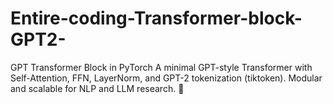 # Entire-coding-Transformer-block-GPT2-
GPT Transformer Block in PyTorch  A minimal GPT-style Transformer with Self-Attention, FFN, LayerNorm, and GPT-2 tokenization (tiktoken). Modular and scalable for NLP and LLM research. 🚀
